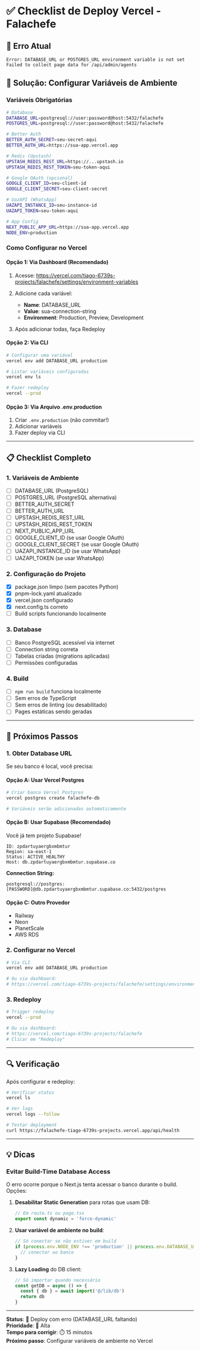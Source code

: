 # ✅ Checklist de Deploy Vercel - Falachefe

## 🚨 Erro Atual

```
Error: DATABASE_URL or POSTGRES_URL environment variable is not set
Failed to collect page data for /api/admin/agents
```

## 🔧 Solução: Configurar Variáveis de Ambiente

### Variáveis Obrigatórias

```bash
# Database
DATABASE_URL=postgresql://user:password@host:5432/falachefe
POSTGRES_URL=postgresql://user:password@host:5432/falachefe

# Better Auth
BETTER_AUTH_SECRET=seu-secret-aqui
BETTER_AUTH_URL=https://sua-app.vercel.app

# Redis (Upstash)
UPSTASH_REDIS_REST_URL=https://...upstash.io
UPSTASH_REDIS_REST_TOKEN=seu-token-aqui

# Google OAuth (opcional)
GOOGLE_CLIENT_ID=seu-client-id
GOOGLE_CLIENT_SECRET=seu-client-secret

# UazAPI (WhatsApp)
UAZAPI_INSTANCE_ID=seu-instance-id
UAZAPI_TOKEN=seu-token-aqui

# App Config
NEXT_PUBLIC_APP_URL=https://sua-app.vercel.app
NODE_ENV=production
```

### Como Configurar no Vercel

#### Opção 1: Via Dashboard (Recomendado)

1. Acesse: https://vercel.com/tiago-6739s-projects/falachefe/settings/environment-variables

2. Adicione cada variável:
   - **Name**: DATABASE_URL
   - **Value**: sua-connection-string
   - **Environment**: Production, Preview, Development

3. Após adicionar todas, faça Redeploy

#### Opção 2: Via CLI

```bash
# Configurar uma variável
vercel env add DATABASE_URL production

# Listar variáveis configuradas
vercel env ls

# Fazer redeploy
vercel --prod
```

#### Opção 3: Via Arquivo .env.production

1. Criar `.env.production` (não commitar!)
2. Adicionar variáveis
3. Fazer deploy via CLI

---

## 📋 Checklist Completo

### 1. Variáveis de Ambiente

- [ ] DATABASE_URL (PostgreSQL)
- [ ] POSTGRES_URL (PostgreSQL alternativa)
- [ ] BETTER_AUTH_SECRET
- [ ] BETTER_AUTH_URL
- [ ] UPSTASH_REDIS_REST_URL
- [ ] UPSTASH_REDIS_REST_TOKEN
- [ ] NEXT_PUBLIC_APP_URL
- [ ] GOOGLE_CLIENT_ID (se usar Google OAuth)
- [ ] GOOGLE_CLIENT_SECRET (se usar Google OAuth)
- [ ] UAZAPI_INSTANCE_ID (se usar WhatsApp)
- [ ] UAZAPI_TOKEN (se usar WhatsApp)

### 2. Configuração do Projeto

- [x] package.json limpo (sem pacotes Python)
- [x] pnpm-lock.yaml atualizado
- [x] vercel.json configurado
- [x] next.config.ts correto
- [ ] Build scripts funcionando localmente

### 3. Database

- [ ] Banco PostgreSQL acessível via internet
- [ ] Connection string correta
- [ ] Tabelas criadas (migrations aplicadas)
- [ ] Permissões configuradas

### 4. Build

- [ ] `npm run build` funciona localmente
- [ ] Sem erros de TypeScript
- [ ] Sem erros de linting (ou desabilitado)
- [ ] Pages estáticas sendo geradas

---

## 🚀 Próximos Passos

### 1. Obter Database URL

Se seu banco é local, você precisa:

#### Opção A: Usar Vercel Postgres

```bash
# Criar banco Vercel Postgres
vercel postgres create falachefe-db

# Variáveis serão adicionadas automaticamente
```

#### Opção B: Usar Supabase (Recomendado)

Você já tem projeto Supabase!

```
ID: zpdartuyaergbxmbmtur
Region: sa-east-1
Status: ACTIVE_HEALTHY
Host: db.zpdartuyaergbxmbmtur.supabase.co
```

**Connection String:**
```
postgresql://postgres:[PASSWORD]@db.zpdartuyaergbxmbmtur.supabase.co:5432/postgres
```

#### Opção C: Outro Provedor

- Railway
- Neon
- PlanetScale
- AWS RDS

### 2. Configurar no Vercel

```bash
# Via CLI
vercel env add DATABASE_URL production

# Ou via dashboard:
# https://vercel.com/tiago-6739s-projects/falachefe/settings/environment-variables
```

### 3. Redeploy

```bash
# Trigger redeploy
vercel --prod

# Ou via dashboard:
# https://vercel.com/tiago-6739s-projects/falachefe
# Clicar em "Redeploy"
```

---

## 🔍 Verificação

Após configurar e redeploy:

```bash
# Verificar status
vercel ls

# Ver logs
vercel logs --follow

# Testar deployment
curl https://falachefe-tiago-6739s-projects.vercel.app/api/health
```

---

## 💡 Dicas

### Evitar Build-Time Database Access

O erro ocorre porque o Next.js tenta acessar o banco durante o build. Opções:

1. **Desabilitar Static Generation** para rotas que usam DB:
   ```typescript
   // Em route.ts ou page.tsx
   export const dynamic = 'force-dynamic'
   ```

2. **Usar variável de ambiente no build**:
   ```typescript
   // Só conectar se não estiver em build
   if (process.env.NODE_ENV !== 'production' || process.env.DATABASE_URL) {
     // conectar ao banco
   }
   ```

3. **Lazy Loading** do DB client:
   ```typescript
   // Só importar quando necessário
   const getDB = async () => {
     const { db } = await import('@/lib/db')
     return db
   }
   ```

---

**Status**: 🔴 Deploy com erro (DATABASE_URL faltando)  
**Prioridade**: 🔴 Alta  
**Tempo para corrigir**: ⏱️ 15 minutos  
**Próximo passo**: Configurar variáveis de ambiente no Vercel

